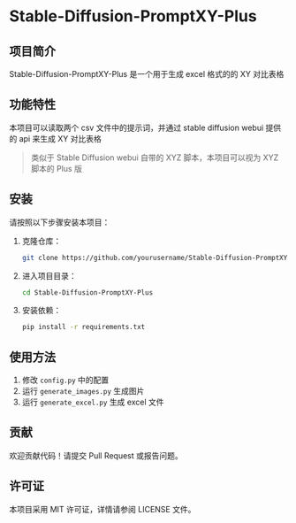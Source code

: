 # Stable-Diffusion-PromptXY-Plus

## 项目简介

Stable-Diffusion-PromptXY-Plus 是一个用于生成 excel 格式的的 XY 对比表格
## 功能特性

本项目可以读取两个 csv 文件中的提示词，并通过 stable diffusion webui 提供的 api 来生成 XY 对比表格

> 类似于 Stable Diffusion webui 自带的 XYZ 脚本，本项目可以视为 XYZ 脚本的 Plus 版


## 安装

请按照以下步骤安装本项目：

1. 克隆仓库：
    ```bash
    git clone https://github.com/yourusername/Stable-Diffusion-PromptXY-Plus.git
    ```
2. 进入项目目录：
    ```bash
    cd Stable-Diffusion-PromptXY-Plus
    ```
3. 安装依赖：
    ```bash
    pip install -r requirements.txt
    ```

## 使用方法

1. 修改 `config.py` 中的配置
3. 运行 `generate_images.py` 生成图片
4. 运行 `generate_excel.py` 生成 excel 文件

## 贡献

欢迎贡献代码！请提交 Pull Request 或报告问题。

## 许可证

本项目采用 MIT 许可证，详情请参阅 LICENSE 文件。
